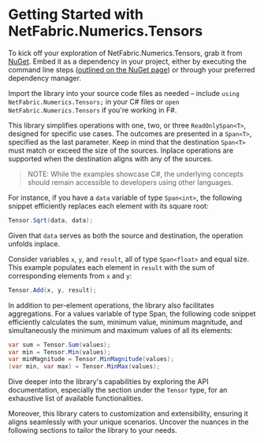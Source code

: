 # Getting Started with NetFabric.Numerics.Tensors

To kick off your exploration of NetFabric.Numerics.Tensors, grab it from [NuGet](https://www.nuget.org/packages/NetFabric.Numerics.Tensors). Embed it as a dependency in your project, either by executing the command line steps ([outlined on the NuGet page](https://www.nuget.org/packages/NetFabric.Numerics.Tensors)) or through your preferred dependency manager.

Import the library into your source code files as needed – include `using NetFabric.Numerics.Tensors;` in your C# files or `open NetFabric.Numerics.Tensors` if you're working in F#.

This library simplifies operations with one, two, or three `ReadOnlySpan<T>`, designed for specific use cases. The outcomes are presented in a `Span<T>`, specified as the last parameter. Keep in mind that the destination `Span<T>` must match or exceed the size of the sources. Inplace operations are supported when the destination aligns with any of the sources.

> NOTE: While the examples showcase C#, the underlying concepts should remain accessible to developers using other languages.

For instance, if you have a `data` variable of type `Span<int>`, the following snippet efficiently replaces each element with its square root:

```csharp
Tensor.Sqrt(data, data);
```

Given that `data` serves as both the source and destination, the operation unfolds inplace.

Consider variables `x`, `y`, and `result`, all of type `Span<float>` and equal size. This example populates each element in `result` with the sum of corresponding elements from `x` and `y`:

```csharp
Tensor.Add(x, y, result);
```

In addition to per-element operations, the library also facilitates aggregations. For a values variable of type Span<float>, the following code snippet efficiently calculates the sum, minimum value, minimum magnitude, and simultaneously the minimum and maximum values of all its elements:
```csharp
var sum = Tensor.Sum(values);
var min = Tensor.Min(values);
var minMagnitude = Tensor.MinMagnitude(values);
(var min, var max) = Tensor.MinMax(values);
```

Dive deeper into the library's capabilities by exploring the API documentation, especially the section under the `Tensor` type, for an exhaustive list of available functionalities.

Moreover, this library caters to customization and extensibility, ensuring it aligns seamlessly with your unique scenarios. Uncover the nuances in the following sections to tailor the library to your needs.